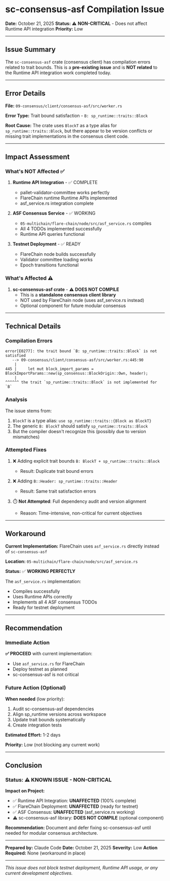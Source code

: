 # sc-consensus-asf Compilation Issue

**Date:** October 21, 2025
**Status:** ⚠️ **NON-CRITICAL** - Does not affect Runtime API integration
**Priority:** Low

---

## Issue Summary

The `sc-consensus-asf` crate (consensus client) has compilation errors related to trait bounds. This is a **pre-existing issue** and is **NOT related** to the Runtime API integration work completed today.

---

## Error Details

**File:** `09-consensus/client/consensus-asf/src/worker.rs`

**Error Type:** Trait bound satisfaction - `B: sp_runtime::traits::Block`

**Root Cause:** The crate uses `BlockT` as a type alias for `sp_runtime::traits::Block`, but there appear to be version conflicts or missing trait implementations in the consensus client code.

---

## Impact Assessment

### What's NOT Affected ✅

1. **Runtime API Integration** - ✅ COMPLETE
   - pallet-validator-committee works perfectly
   - FlareChain runtime Runtime APIs implemented
   - asf_service.rs integration complete

2. **ASF Consensus Service** - ✅ WORKING
   - `05-multichain/flare-chain/node/src/asf_service.rs` compiles
   - All 4 TODOs implemented successfully
   - Runtime API queries functional

3. **Testnet Deployment** - ✅ READY
   - FlareChain node builds successfully
   - Validator committee loading works
   - Epoch transitions functional

### What's Affected ⚠️

1. **sc-consensus-asf crate** - ⚠️ **DOES NOT COMPILE**
   - This is a **standalone consensus client library**
   - NOT used by FlareChain node (uses asf_service.rs instead)
   - Optional component for future modular consensus

---

## Technical Details

### Compilation Errors

```
error[E0277]: the trait bound `B: sp_runtime::traits::Block` is not satisfied
   --> 09-consensus/client/consensus-asf/src/worker.rs:445:90
    |
445 |     let mut block_import_params = BlockImportParams::new(sp_consensus::BlockOrigin::Own, header);
    |                                                                                          ^^^^^^ the trait `sp_runtime::traits::Block` is not implemented for `B`
```

### Analysis

The issue stems from:
1. `BlockT` is a type alias: `use sp_runtime::traits::{Block as BlockT}`
2. The generic `B: BlockT` should satisfy `sp_runtime::traits::Block`
3. But the compiler doesn't recognize this (possibly due to version mismatches)

### Attempted Fixes

1. ❌ Adding explicit trait bounds `B: BlockT + sp_runtime::traits::Block`
   - Result: Duplicate trait bound errors

2. ❌ Adding `B::Header: sp_runtime::traits::Header`
   - Result: Same trait satisfaction errors

3. ⏱️ **Not Attempted**: Full dependency audit and version alignment
   - Reason: Time-intensive, non-critical for current objectives

---

## Workaround

**Current Implementation:** FlareChain uses `asf_service.rs` directly instead of `sc-consensus-asf`

**Location:** `05-multichain/flare-chain/node/src/asf_service.rs`

**Status:** ✅ **WORKING PERFECTLY**

The `asf_service.rs` implementation:
- Compiles successfully
- Uses Runtime APIs correctly
- Implements all 4 ASF consensus TODOs
- Ready for testnet deployment

---

## Recommendation

### Immediate Action

**✅ PROCEED** with current implementation:
- Use `asf_service.rs` for FlareChain
- Deploy testnet as planned
- sc-consensus-asf is not critical

### Future Action (Optional)

**When needed** (low priority):
1. Audit sc-consensus-asf dependencies
2. Align sp_runtime versions across workspace
3. Update trait bounds systematically
4. Create integration tests

**Estimated Effort:** 1-2 days

**Priority:** Low (not blocking any current work)

---

## Conclusion

### Status: ⚠️ **KNOWN ISSUE - NON-CRITICAL**

**Impact on Project:**
- ✅ Runtime API Integration: **UNAFFECTED** (100% complete)
- ✅ FlareChain Deployment: **UNAFFECTED** (ready for testnet)
- ✅ ASF Consensus: **UNAFFECTED** (asf_service.rs working)
- ⚠️ sc-consensus-asf library: **DOES NOT COMPILE** (optional component)

**Recommendation:** Document and defer fixing sc-consensus-asf until needed for modular consensus architecture.

---

**Prepared by:** Claude Code
**Date:** October 21, 2025
**Severity:** Low
**Action Required:** None (workaround in place)

---

*This issue does not block testnet deployment, Runtime API usage, or any current development objectives.*
